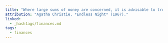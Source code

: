 ```yaml
---
title: "Where large sums of money are concerned, it is advisable to trust nobody."
attribution: "Agatha Christie, *Endless Night* (1967)."
linked:
  - _hashtags/finances.md
tags:
  - finances
---
```

